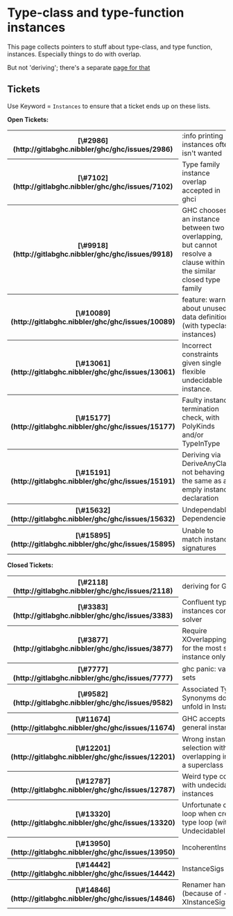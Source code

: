 # Type-class and type-function instances



This page collects pointers to stuff about type-class, and type function, instances.  Especially things to do with overlap.



But not 'deriving'; there's a separate [page for that](deriving-instances)


## Tickets



Use Keyword = `Instances` to ensure that a ticket ends up on these lists.



**Open Tickets:**

<table><tr><th>[\#2986](http://gitlabghc.nibbler/ghc/ghc/issues/2986)</th>
<td>:info printing instances often isn't wanted</td></tr>
<tr><th>[\#7102](http://gitlabghc.nibbler/ghc/ghc/issues/7102)</th>
<td>Type family instance overlap accepted in ghci</td></tr>
<tr><th>[\#9918](http://gitlabghc.nibbler/ghc/ghc/issues/9918)</th>
<td>GHC chooses an instance between two overlapping, but cannot resolve a clause within the similar closed type family</td></tr>
<tr><th>[\#10089](http://gitlabghc.nibbler/ghc/ghc/issues/10089)</th>
<td>feature: warn about unused data definitions (with typeclass instances)</td></tr>
<tr><th>[\#13061](http://gitlabghc.nibbler/ghc/ghc/issues/13061)</th>
<td>Incorrect constraints given single flexible undecidable instance.</td></tr>
<tr><th>[\#15177](http://gitlabghc.nibbler/ghc/ghc/issues/15177)</th>
<td>Faulty instance termination check, with PolyKinds and/or TypeInType</td></tr>
<tr><th>[\#15191](http://gitlabghc.nibbler/ghc/ghc/issues/15191)</th>
<td>Deriving via DeriveAnyClass not behaving the same as an emply instance declaration</td></tr>
<tr><th>[\#15632](http://gitlabghc.nibbler/ghc/ghc/issues/15632)</th>
<td>Undependable Dependencies</td></tr>
<tr><th>[\#15895](http://gitlabghc.nibbler/ghc/ghc/issues/15895)</th>
<td>Unable to match instance signatures</td></tr></table>




**Closed Tickets:**

<table><tr><th>[\#2118](http://gitlabghc.nibbler/ghc/ghc/issues/2118)</th>
<td>deriving for GRose</td></tr>
<tr><th>[\#3383](http://gitlabghc.nibbler/ghc/ghc/issues/3383)</th>
<td>Confluent type family instances confuse the solver</td></tr>
<tr><th>[\#3877](http://gitlabghc.nibbler/ghc/ghc/issues/3877)</th>
<td>Require XOverlappingInstances for the most specific instance only</td></tr>
<tr><th>[\#7777](http://gitlabghc.nibbler/ghc/ghc/issues/7777)</th>
<td>ghc panic: varargs + sets</td></tr>
<tr><th>[\#9582](http://gitlabghc.nibbler/ghc/ghc/issues/9582)</th>
<td>Associated Type Synonyms do not unfold in InstanceSigs</td></tr>
<tr><th>[\#11674](http://gitlabghc.nibbler/ghc/ghc/issues/11674)</th>
<td>GHC accepts overly general instance sigs</td></tr>
<tr><th>[\#12201](http://gitlabghc.nibbler/ghc/ghc/issues/12201)</th>
<td>Wrong instance selection with overlapping instance in a superclass</td></tr>
<tr><th>[\#12787](http://gitlabghc.nibbler/ghc/ghc/issues/12787)</th>
<td>Weird type constraint with undecidable instances</td></tr>
<tr><th>[\#13320](http://gitlabghc.nibbler/ghc/ghc/issues/13320)</th>
<td>Unfortunate compiler loop when creating type loop (with UndecidableInstances)</td></tr>
<tr><th>[\#13950](http://gitlabghc.nibbler/ghc/ghc/issues/13950)</th>
<td>IncoherentInstances</td></tr>
<tr><th>[\#14442](http://gitlabghc.nibbler/ghc/ghc/issues/14442)</th>
<td>InstanceSigs fails</td></tr>
<tr><th>[\#14846](http://gitlabghc.nibbler/ghc/ghc/issues/14846)</th>
<td>Renamer hangs (because of -XInstanceSigs?)</td></tr></table>



